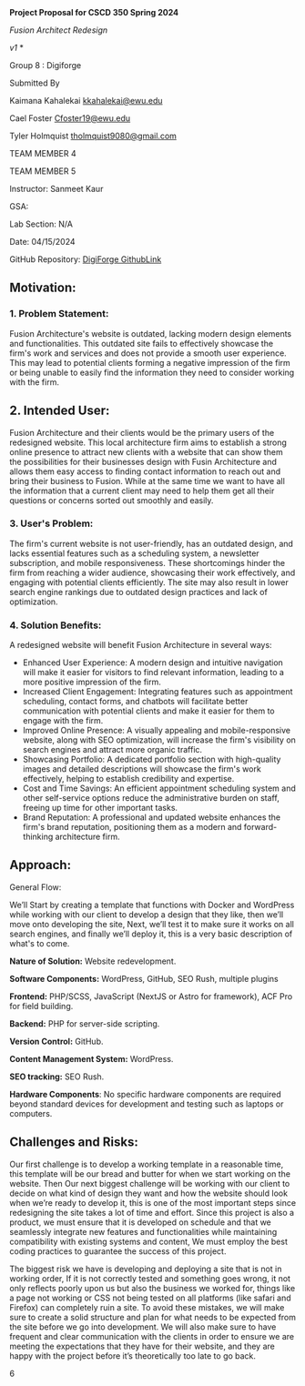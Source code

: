 ||||
| :- | :-: | -: |

**Project Proposal for CSCD 350 Spring 2024**

*Fusion Architect Redesign* 

*v1*
\*


Group 8 : <a name="_int_21bqrkwv"></a>Digiforge







Submitted By

Kaimana Kahalekai <kkahalekai@ewu.edu>

Cael Foster Cfoster19@ewu.edu

Tyler Holmquist tholmquist9080@gmail.com	

TEAM MEMBER 4 	<e-mail>

TEAM MEMBER 5 	<e-mail>



Instructor: Sanmeet Kaur

GSA:	<place your GSA name here>

Lab Section:	N/A 

Date:	04/15/2024

GitHub Repository:  [DigiForge GithubLink](https://github.com/Sanmeet-EWU/github-teams-project-bid-digiforge)










## <a name="_toc1279350872"></a>Motivation:
### 1\. Problem Statement:
Fusion Architecture's website is outdated, lacking modern design elements and functionalities. This outdated site fails to effectively showcase the firm's work and services and does not provide a smooth user experience. This may lead to potential clients forming a negative impression of the firm or being unable to easily find the information they need to consider working with the firm.
## 2\. Intended User:
Fusion Architecture and their clients would be the primary users of the redesigned website. This local architecture firm aims to establish a strong online presence to attract new clients with a website that can show them the possibilities for their businesses design with Fusin Architecture and allows them easy access to finding contact information to reach out and bring their business to Fusion.  While at the same time we want to have all the information that a current client may need to help them get all their questions or concerns sorted out smoothly and easily.
### 3\. User's Problem:
The firm's current website is not user-friendly, has an outdated design, and lacks essential features such as a scheduling system, a newsletter subscription, and mobile responsiveness. These shortcomings hinder the firm from reaching a wider audience, showcasing their work effectively, and engaging with potential clients efficiently. The site may also result in lower search engine rankings due to outdated design practices and lack of optimization.
### 4\. Solution Benefits:
A redesigned website will benefit Fusion Architecture in several ways:



- Enhanced User Experience: A modern design and intuitive navigation will make it easier for visitors to find relevant information, leading to a more positive impression of the firm.
- Increased Client Engagement: Integrating features such as appointment scheduling, contact forms, and chatbots will facilitate better communication with potential clients and make it easier for them to engage with the firm.
- Improved Online Presence: A visually appealing and mobile-responsive website, along with SEO optimization, will increase the firm's visibility on search engines and attract more organic traffic.
- Showcasing Portfolio: A dedicated portfolio section with high-quality images and detailed descriptions will showcase the firm's work effectively, helping to establish credibility and expertise.
- Cost and Time Savings: An efficient appointment scheduling system and other self-service options reduce the administrative burden on staff, freeing up time for other important tasks.
- Brand Reputation: A professional and updated website enhances the firm's brand reputation, positioning them as a modern and forward-thinking architecture firm.




## <a name="_toc1503637783"></a>Approach:

General Flow:  

We’ll Start by creating a template that functions with Docker and WordPress while working with our client to develop a design that they like, then we’ll move onto developing the site, Next, we’ll test it to make sure it works on all search engines, and finally we’ll deploy it, this is a very basic description of what's to come.

**Nature of Solution:** Website redevelopment.

**Software Components:** WordPress, GitHub, SEO Rush, multiple plugins

**Frontend:** PHP/SCSS, JavaScript (NextJS or Astro for framework), ACF Pro for field building.

**Backend:** PHP for server-side scripting.

<a name="_int_n2busoct"></a>**Version Control:** GitHub.

**Content Management System:** WordPress.

**SEO tracking:** SEO Rush.

**Hardware Components**: No specific hardware components are required beyond standard devices for development and testing such as laptops or computers.


## <a name="_toc1203167128"></a>Challenges and Risks:
Our first challenge is to develop a working template in a reasonable time, this template will be our bread and butter for when we start working on the website. Then Our next biggest challenge will be working with our client to decide on what kind of design they want and how the website should look when we’re ready to develop it, this is one of the most important steps since redesigning the site takes a lot of time and effort. Since this project is also a product, we must ensure that it is developed on schedule and that we seamlessly integrate new features and functionalities while maintaining compatibility with existing systems and content, We must employ the best coding practices to guarantee the success of this project. 

The biggest risk we have is developing and deploying a site that is not in working order, If it is not correctly tested and something goes wrong, it not only reflects poorly upon us but also the business we worked for, things like a page not working or CSS not being tested on all platforms (like safari and Firefox)  can completely ruin a site.   To avoid these mistakes, we will make sure to create a solid structure and plan for what needs to be expected from the site before we go into development.  We will also make sure to have frequent and clear communication with the clients in order to ensure we are meeting the expectations that they have for their website, and they are happy with the project before it’s theoretically too late to go back.


6

|||
| :- | :-: |


